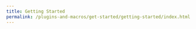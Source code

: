 ```yaml
---
title: Getting Started
permalink: /plugins-and-macros/get-started/getting-started/index.html
---
```

